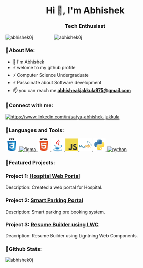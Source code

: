<h1 align="center">Hi 👋, I'm Abhishek</h1>
<h3 align="center">Tech Enthusiast</h3>
<img align="right" width="350" src="https://cdn.dribbble.com/users/1708816/screenshots/15637256/media/f9826f0af8a49462f048262a8502035b.gif" alt="abhishek0j" /> </p>
<p align="left"> <img src="https://komarev.com/ghpvc/?username=abhishek0j&label=Profile%20views&color=0e75b6&style=flat" alt="abhishek0j" /> </p>
 <h3 align="left">🌟About Me:</ul></h3> 

- 👋 I'm Abhishek
- ⚡ welome to my github profile
- ⚡ Computer Science Undergraduate
- ⚡ Passoinate about Software development
- 📫 you can reach me **abhisheakjakkula975@gmail.com**

<h3 align="left">🌟Connect with me:</ul></h3>
<p align="left">
<a href="https://www.linkedin.com/in/satya-abhishek-jakkula-473855210" target="blank"><img align="center" src="https://raw.githubusercontent.com/rahuldkjain/github-profile-readme-generator/master/src/images/icons/Social/linked-in-alt.svg" alt="https://www.linkedin.com/in/satya-abhishek-jakkula" height="30" width="40" /></a>
</p>


<h3 align="left">🌟Languages and Tools:</ul></h3>
<p align="left"> <a href="https://www.w3schools.com/css/" target="_blank" rel="noreferrer"> <img src="https://raw.githubusercontent.com/devicons/devicon/master/icons/css3/css3-original-wordmark.svg" alt="css3" width="40" height="40"/> </a> <a href="https://www.figma.com/" target="_blank" rel="noreferrer"> <img src="https://www.vectorlogo.zone/logos/figma/figma-icon.svg" alt="figma" width="40" height="40"/> </a> <a href="https://www.w3.org/html/" target="_blank" rel="noreferrer"> <img src="https://raw.githubusercontent.com/devicons/devicon/master/icons/html5/html5-original-wordmark.svg" alt="html5" width="40" height="40"/> </a> <a href="https://www.java.com" target="_blank" rel="noreferrer"> <img src="https://raw.githubusercontent.com/devicons/devicon/master/icons/java/java-original.svg" alt="java" width="40" height="40"/> </a> <a href="https://developer.mozilla.org/en-US/docs/Web/JavaScript" target="_blank" rel="noreferrer"> <img src="https://raw.githubusercontent.com/devicons/devicon/master/icons/javascript/javascript-original.svg" alt="javascript" width="40" height="40"/> </a> <a href="https://www.mysql.com/" target="_blank" rel="noreferrer"> <img src="https://raw.githubusercontent.com/devicons/devicon/master/icons/mysql/mysql-original-wordmark.svg" alt="mysql" width="40" height="40"/> </a> <a href="https://www.python.org" target="_blank" rel="noreferrer"> <img src="https://raw.githubusercontent.com/devicons/devicon/master/icons/python/python-original.svg" alt="python" width="40" height="40"/> </a> <a href="https://www.python.org" target="_blank" rel="noreferrer"> <img src="https://cdn.prod.website-files.com/62375700635d76646ef2457f/634d84ebb4bc1512df85acde_Salesforce-p-1600.png" alt="python" width="90" height="50"/> </a> </p>

<h3 align="left">🌟Featured Projects:</h3> 

### Project 1: [Hospital Web Portal](https://github.com/Abhishek0J/project1)
Description: Created a web portal for Hospital.

### Project 2: [Smart Parking Portal](https://github.com/Abhishek0J/project2)
Description: Smart parking pre booking system.

### Project 3: [Resume Builder using LWC](https://github.com/Abhishek0J/project3)
Deacription: Resume Builder using Ligntning Web Components.


 <h3 align="left">🌟Github Stats:</ul></h3>
<p><img align="left" src="https://github-readme-streak-stats.herokuapp.com/?user=abhishek0j&" alt="abhishek0j" /></p>












